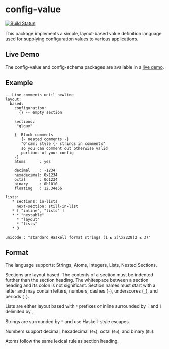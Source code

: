 # config-value

[![Build Status](https://secure.travis-ci.org/glguy/config-value.svg)](http://travis-ci.org/glguy/config-value)

This package implements a simple, layout-based value definition language
used for supplying configuration values to various applications.

Live Demo
--------

The config-value and config-schema packages are available in a [live demo](https://glguy.net/config-demo/).

Example
-------
```
-- Line comments until newline
layout:
  based:
    configuration:
      {} -- empty section

    sections:
     "glguy"

    {- Block comments
       {- nested comments -}
       "O'caml style {- strings in comments"
       so you can comment out otherwise valid
       portions of your config
    -}
    atoms      : yes

    decimal    : -1234
    hexadecimal: 0x1234
    octal      : 0o1234
    binary     : 0b1010
    floating   : 12.34e56

lists:
   * sections: in-lists
     next-section: still-in-list
   * [ "inline", "lists" ]
   * * "nestable"
     * "layout"
     * "lists"
   * 3

unicode : "standard Haskell format strings (1 ≤ 2)\x2228(2 ≤ 3)"
```

Format
------

The language supports: Strings, Atoms, Integers, Lists, Nested Sections.

Sections are layout based. The contents of a section must be indented further than the section heading.
The whitespace between a section heading and its colon is not significant. Section names must start with
a letter and may contain letters, numbers, dashes (`-`), underscores (`_`), and periods (`.`).

Lists are either layout based with `*` prefixes or inline surrounded by `[` and `]` delimited by `,`

Strings are surrounded by `"` and use Haskell-style escapes.

Numbers support decimal, hexadecimal (`0x`), octal (`0o`), and binary (`0b`).

Atoms follow the same lexical rule as section heading.
